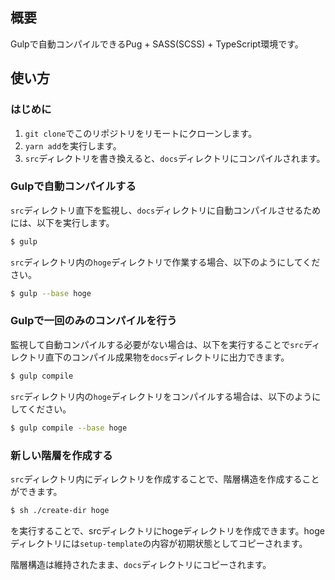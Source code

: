 ## 概要

Gulpで自動コンパイルできるPug + SASS(SCSS) + TypeScript環境です。



## 使い方

### はじめに

1. `git clone`でこのリポジトリをリモートにクローンします。
2. `yarn add`を実行します。
3. `src`ディレクトリを書き換えると、`docs`ディレクトリにコンパイルされます。



### Gulpで自動コンパイルする

`src`ディレクトリ直下を監視し、`docs`ディレクトリに自動コンパイルさせるためには、以下を実行します。

```sh
$ gulp
```

`src`ディレクトリ内の`hoge`ディレクトリで作業する場合、以下のようにしてください。

```sh
$ gulp --base hoge
```



### Gulpで一回のみのコンパイルを行う

監視して自動コンパイルする必要がない場合は、以下を実行することで`src`ディレクトリ直下のコンパイル成果物を`docs`ディレクトリに出力できます。

```sh
$ gulp compile
```

`src`ディレクトリ内の`hoge`ディレクトリをコンパイルする場合は、以下のようにしてください。

```sh
$ gulp compile --base hoge
```



### 新しい階層を作成する

`src`ディレクトリ内にディレクトリを作成することで、階層構造を作成することができます。

```sh
$ sh ./create-dir hoge
```

を実行することで、srcディレクトリにhogeディレクトリを作成できます。hogeディレクトリには`setup-template`の内容が初期状態としてコピーされます。

階層構造は維持されたまま、`docs`ディレクトリにコピーされます。
